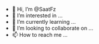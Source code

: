 - 👋 Hi, I’m @SaatFz
- 👀 I’m interested in ...
- 🌱 I’m currently learning ...
- 💞️ I’m looking to collaborate on ...
- 📫 How to reach me ...

<!---
SaatFz/SaatFz is a ✨ special ✨ repository because its `README.md` (this file) appears on your GitHub profile.
You can click the Preview link to take a look at your changes.
--->
